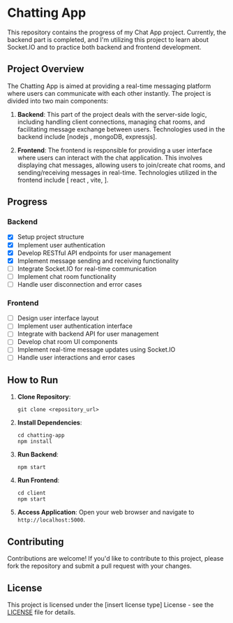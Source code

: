 
# Chatting App

This repository contains the progress of my Chat App project. Currently, the backend part is completed, and I'm utilizing this project to learn about Socket.IO and to practice both backend and frontend development.

## Project Overview

The Chatting App is aimed at providing a real-time messaging platform where users can communicate with each other instantly. The project is divided into two main components:

1. **Backend**: This part of the project deals with the server-side logic, including handling client connections, managing chat rooms, and facilitating message exchange between users. Technologies used in the backend include [nodejs , mongoDB, expressjs].

2. **Frontend**: The frontend is responsible for providing a user interface where users can interact with the chat application. This involves displaying chat messages, allowing users to join/create chat rooms, and sending/receiving messages in real-time. Technologies utilized in the frontend include [ react ,  vite, ].

## Progress

### Backend
- [x] Setup project structure
- [x] Implement user authentication
- [x] Develop RESTful API endpoints for user management
- [x] Implement message sending and receiving functionality
- [ ] Integrate Socket.IO for real-time communication
- [ ] Implement chat room functionality
- [ ] Handle user disconnection and error cases

### Frontend
- [ ] Design user interface layout
- [ ] Implement user authentication interface
- [ ] Integrate with backend API for user management
- [ ] Develop chat room UI components
- [ ] Implement real-time message updates using Socket.IO
- [ ] Handle user interactions and error cases

## How to Run

1. **Clone Repository**: 
   ```
   git clone <repository_url>
   ```

2. **Install Dependencies**:
   ```
   cd chatting-app
   npm install
   ```

3. **Run Backend**:
   ```
   npm start
   ```

4. **Run Frontend**:
   ```
   cd client
   npm start
   ```

5. **Access Application**:
   Open your web browser and navigate to `http://localhost:5000`.

## Contributing
Contributions are welcome! If you'd like to contribute to this project, please fork the repository and submit a pull request with your changes.

## License
This project is licensed under the [insert license type] License - see the [LICENSE](LICENSE) file for details.
